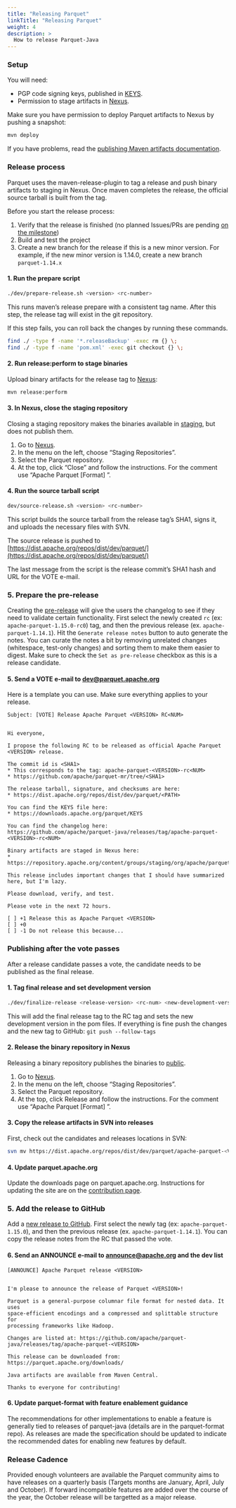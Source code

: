 ```yaml
---
title: "Releasing Parquet"
linkTitle: "Releasing Parquet"
weight: 4
description: >
  How to release Parquet-Java
---
```


### Setup

You will need: 

- PGP code signing keys, published in [KEYS](https://downloads.apache.org/parquet/KEYS).
- Permission to stage artifacts in [Nexus](https://repository.apache.org/).

Make sure you have permission to deploy Parquet artifacts to Nexus by pushing a snapshot:

```sh
mvn deploy
```

If you have problems, read the [publishing Maven artifacts documentation](https://www.apache.org/dev/publishing-maven-artifacts.html).

### Release process

Parquet uses the maven-release-plugin to tag a release and push binary artifacts to staging in Nexus. Once maven completes the release, the official source tarball is built from the tag.

Before you start the release process:

1. Verify that the release is finished (no planned Issues/PRs are pending [on the milestone](https://github.com/apache/parquet-java/milestones)) 
1. Build and test the project 
1. Create a new branch for the release if this is a new minor version. For example, if the new minor version is 1.14.0, create a new branch `parquet-1.14.x`

#### 1\. Run the prepare script

```sh
./dev/prepare-release.sh <version> <rc-number>
```

This runs maven’s release prepare with a consistent tag name. After this step, the release tag will exist in the git repository.

If this step fails, you can roll back the changes by running these commands.

```sh
find ./ -type f -name '*.releaseBackup' -exec rm {} \;
find ./ -type f -name 'pom.xml' -exec git checkout {} \;
```

#### 2\. Run release:perform to stage binaries

Upload binary artifacts for the release tag to [Nexus](https://repository.apache.org/):

```sh
mvn release:perform
```

#### 3\. In Nexus, close the staging repository

Closing a staging repository makes the binaries available in [staging](https://repository.apache.org/content/groups/staging/org/apache/parquet/), but does not publish them.

1.  Go to [Nexus](https://repository.apache.org/).
2.  In the menu on the left, choose “Staging Repositories”.
3.  Select the Parquet repository.
4.  At the top, click “Close” and follow the instructions. For the comment use “Apache Parquet \[Format\] ”.

#### 4\. Run the source tarball script

```sh
dev/source-release.sh <version> <rc-number>
```

This script builds the source tarball from the release tag’s SHA1, signs it, and uploads the necessary files with SVN.

The source release is pushed to [https://dist.apache.org/repos/dist/dev/parquet/](https://dist.apache.org/repos/dist/dev/parquet/)

The last message from the script is the release commit’s SHA1 hash and URL for the VOTE e-mail.

### 5\. Prepare the pre-release

Creating the [pre-release](https://github.com/apache/parquet-java/releases/new) will give the users the changelog to see if they need to validate certain functionality. First select the newly created `rc` (ex: `apache-parquet-1.15.0-rc0`) tag, and then the previous release (ex. `apache-parquet-1.14.1`). Hit the `Generate release notes` button to auto generate the notes. You can curate the notes a bit by removing unrelated changes (whitespace, test-only changes) and sorting them to make them easier to digest. Make sure to check the `Set as pre-release` checkbox as this is a release candidate.

#### 5\. Send a VOTE e-mail to [dev@parquet.apache.org](mailto:dev@parquet.apache.org)

Here is a template you can use. Make sure everything applies to your release.

    Subject: [VOTE] Release Apache Parquet <VERSION> RC<NUM>


    Hi everyone,

    I propose the following RC to be released as official Apache Parquet <VERSION> release.

    The commit id is <SHA1>
    * This corresponds to the tag: apache-parquet-<VERSION>-rc<NUM>
    * https://github.com/apache/parquet-mr/tree/<SHA1>

    The release tarball, signature, and checksums are here:
    * https://dist.apache.org/repos/dist/dev/parquet/<PATH>

    You can find the KEYS file here:
    * https://downloads.apache.org/parquet/KEYS

    You can find the changelog here:
    https://github.com/apache/parquet-java/releases/tag/apache-parquet-<VERSION>-rc<NUM>

    Binary artifacts are staged in Nexus here:
    * https://repository.apache.org/content/groups/staging/org/apache/parquet/

    This release includes important changes that I should have summarized here, but I'm lazy.

    Please download, verify, and test.

    Please vote in the next 72 hours.

    [ ] +1 Release this as Apache Parquet <VERSION>
    [ ] +0
    [ ] -1 Do not release this because...



### Publishing after the vote passes

After a release candidate passes a vote, the candidate needs to be published as the final release.

#### 1\. Tag final release and set development version

```sh
./dev/finalize-release <release-version> <rc-num> <new-development-version-without-SNAPSHOT-suffix>
```

This will add the final release tag to the RC tag and sets the new development version in the pom files. If everything is fine push the changes and the new tag to GitHub: `git push --follow-tags`

#### 2\. Release the binary repository in Nexus

Releasing a binary repository publishes the binaries to [public](https://repository.apache.org/content/groups/public/org/apache/parquet/).

1.  Go to [Nexus](https://repository.apache.org/).
2.  In the menu on the left, choose “Staging Repositories”.
3.  Select the Parquet repository.
4.  At the top, click Release and follow the instructions. For the comment use “Apache Parquet \[Format\] ”.

#### 3\. Copy the release artifacts in SVN into releases

First, check out the candidates and releases locations in SVN:

```sh
svn mv https://dist.apache.org/repos/dist/dev/parquet/apache-parquet-<VERSION>-rcN/ https://dist.apache.org/repos/dist/release/parquet/apache-parquet-<VERSION> -m "Parquet: Add release <VERSION>"
```

#### 4\. Update parquet.apache.org

Update the downloads page on parquet.apache.org. Instructions for updating the site are on the [contribution page](https://parquet.apache.org/docs/contribution-guidelines/contributing/).

### 5\. Add the release to GitHub

Add a [new release to GitHub](https://github.com/apache/parquet-java/releases/new). First select the newly tag (ex: `apache-parquet-1.15.0`), and then the previous release (ex. `apache-parquet-1.14.1`). You can copy the release notes from the RC that passed the vote.

#### 6\. Send an ANNOUNCE e-mail to [announce@apache.org](mailto:announce@apache.org) and the dev list

    [ANNOUNCE] Apache Parquet release <VERSION>


    I'm please to announce the release of Parquet <VERSION>!

    Parquet is a general-purpose columnar file format for nested data. It uses
    space-efficient encodings and a compressed and splittable structure for
    processing frameworks like Hadoop.

    Changes are listed at: https://github.com/apache/parquet-java/releases/tag/apache-parquet-<VERSION>

    This release can be downloaded from: https://parquet.apache.org/downloads/

    Java artifacts are available from Maven Central.

    Thanks to everyone for contributing!

#### 6\. Update parquet-format with feature enablement guidance

The recommendations for other implementations to enable a feature is generally tied to releases
of parquet-java (details are in the parquet-format repo).  As releases are made the 
specification should be updated to indicate the recommended dates for enabling new features by 
default.


### Release Cadence 

Provided enough volunteers are available the Parquet community aims to have releases on a quarterly
basis (Targets months are January, April, July and October).  If forward incompatible features
are added over the course of the year, the October release will be targetted as a major release.
